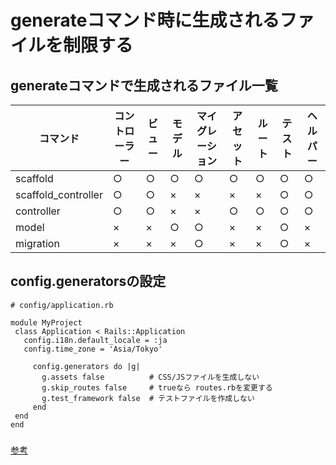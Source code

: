 # generateコマンド時に生成されるファイルを制限する

## generateコマンドで生成されるファイル一覧

|コマンド|コントローラー|ビュー|モデル|マイグレーション|アセット|ルート|テスト|ヘルパー|
|-|-|-|-|-|-|-|-|-|
|scaffold|○|○|○|○|○|○|○|○|
|scaffold_controller|○|○|×|×|×|×|○|○|
|controller|○|○|×|×|○|○|○|○|
|model|×|×|○|○|×|×|○|×|
|migration|×|×|×|○|×|×|○|×|

## config.generatorsの設定

```
# config/application.rb

module MyProject
 class Application < Rails::Application
   config.i18n.default_locale = :ja
   config.time_zone = 'Asia/Tokyo'

     config.generators do |g|
       g.assets false          # CSS/JSファイルを生成しない
       g.skip_routes false     # trueなら routes.rbを変更する
       g.test_framework false  # テストファイルを作成しない
     end
 end
end
```

###

[参考](https://remonote.jp/rails-config-generators)